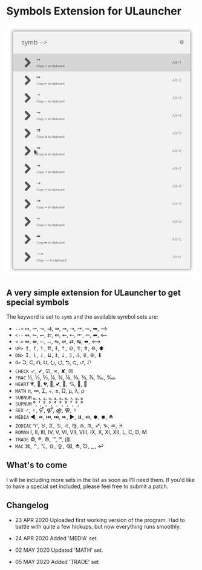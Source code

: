 # Symbols Extension for ULauncher

![Interface](./images/capture.png)

## A very simple extension for ULauncher to get special symbols

The keyword is set to `symb` and the available symbol sets are:

- `-->`  ↦, ⇀, ⇁, ⇉, ⇛, ⇝, ⇢, ⇥, ⇨, ➡, ⟶
- `<--`  ↤, ↼, ↽, ⇇, ⇚, ⇜, ⇠, ⇤, ⇦, ⬅, ⟵
- `<->`  ⇹, ⇼, ⥎, ⥐, ⇋, ⇌, ⇄, ↹, ⬌, ⟷
- `UP>`  ↥, ↾, ↿, ⇈, ⇞, ⇡, ⇧, ⥣, ⤊, ⟰, ⬆
- `DN>`  ↧, ⇂, ⇃, ⇊, ⇟, ⇣, ⇩, ⥥, ⤋, ⟱, ⬇
- `O>`  ⮊, ⮈, ⮉, ⮋, ⭮, ⭯, ⮌, ⮎, ⮍, ⮏
- `CHECK`  ✓, ✔, ☑, ✗, ✘, ☒
- `FRAC`  ½, ⅓, ⅔, ¼, ¾, ⅛, ⅜, ⅝, ⅞, ‰, ‱
- `HEART`  💗, 💓, 💔, 💟, 💕, 💖, 💘, 💝, 💞
- `MATH`  π, ∞, Σ, ÷, ±, Ω, μ, λ, ρ
- `SUBNUM`  ₀, ₁, ₂, ₃, ₄, ₅, ₆, ₇, ₈, ₉
- `SUPNUM`  ⁰, ¹, ², ³, ⁴, ⁵, ⁶, ⁷, ⁸, ⁹
- `SEX`  ♂, ♀, ⚥, ⚤, ⚣, ⚢, ☿
- `MEDIA` ◀️, ⏪, ⏮️, ⏭️, ⏩, ▶️, ⏸️, ⏯️, ⏺️, ⏹️, ⏏️
- `ZODIAC`  ♈, ♉, ♊, ♋, ♌, ♍, ♎, ♏, ♐, ♑, ♒, ♓
- `ROMAN`  Ⅰ, Ⅱ, Ⅲ, Ⅳ, Ⅴ, Ⅵ, Ⅶ, Ⅷ, Ⅸ, Ⅹ, Ⅺ, Ⅻ, Ⅼ, Ⅽ, Ⅾ, Ⅿ
- `TRADE` ©, ®, ℗, ™, ℠, ㋏
- `MAC`  ⌘, ⌃, ⌥, ⇧, ⇪, ⌫, ⏏, ⎋, ␣, ↩

## What's to come

I will be including more sets in the list as soon as I'll need them. If you'd like to have a special set included, please feel free to submit a patch.

## Changelog

- 23 APR 2020 Uploaded first working version of the program. Had to battle with quite a few hickups, but now everything runs smoothly.

- 24 APR 2020 Added 'MEDIA' set.

- 02 MAY 2020 Updated 'MATH' set.

- 05 MAY 2020 Added 'TRADE' set
